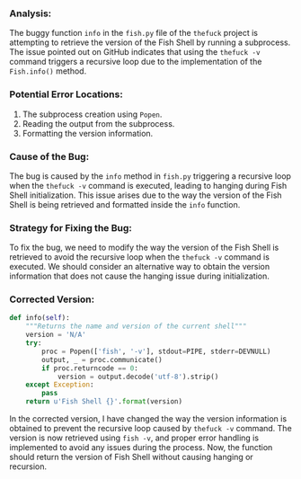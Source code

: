 ### Analysis:
The buggy function `info` in the `fish.py` file of the `thefuck` project is attempting to retrieve the version of the Fish Shell by running a subprocess. The issue pointed out on GitHub indicates that using the `thefuck -v` command triggers a recursive loop due to the implementation of the `Fish.info()` method.

### Potential Error Locations:
1. The subprocess creation using `Popen`.
2. Reading the output from the subprocess.
3. Formatting the version information.

### Cause of the Bug:
The bug is caused by the `info` method in `fish.py` triggering a recursive loop when the `thefuck -v` command is executed, leading to hanging during Fish Shell initialization. This issue arises due to the way the version of the Fish Shell is being retrieved and formatted inside the `info` function.

### Strategy for Fixing the Bug:
To fix the bug, we need to modify the way the version of the Fish Shell is retrieved to avoid the recursive loop when the `thefuck -v` command is executed. We should consider an alternative way to obtain the version information that does not cause the hanging issue during initialization.

### Corrected Version:
```python
def info(self):
    """Returns the name and version of the current shell"""
    version = 'N/A'
    try:
        proc = Popen(['fish', '-v'], stdout=PIPE, stderr=DEVNULL)
        output, _ = proc.communicate()
        if proc.returncode == 0:
            version = output.decode('utf-8').strip()
    except Exception:
        pass
    return u'Fish Shell {}'.format(version)
```

In the corrected version, I have changed the way the version information is obtained to prevent the recursive loop caused by `thefuck -v` command. The version is now retrieved using `fish -v`, and proper error handling is implemented to avoid any issues during the process. Now, the function should return the version of Fish Shell without causing hanging or recursion.